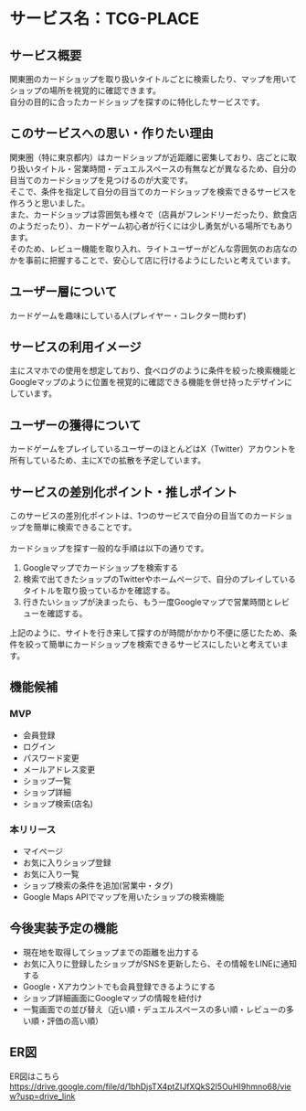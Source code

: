 # サービス名：TCG-PLACE


## サービス概要
関東圏のカードショップを取り扱いタイトルごとに検索したり、マップを用いてショップの場所を視覚的に確認できます。<br>
自分の目的に合ったカードショップを探すのに特化したサービスです。

## このサービスへの思い・作りたい理由
関東圏（特に東京都内）はカードショップが近距離に密集しており、店ごとに取り扱いタイトル・営業時間・デュエルスペースの有無などが異なるため、自分の目当てのカードショップを見つけるのが大変です。<br>
そこで、条件を指定して自分の目当てのカードショップを検索できるサービスを作ろうと思いました。<br>
また、カードショップは雰囲気も様々で（店員がフレンドリーだったり、飲食店のようだったり）、カードゲーム初心者が行くには少し勇気がいる場所でもあります。<br>
そのため、レビュー機能を取り入れ、ライトユーザーがどんな雰囲気のお店なのかを事前に把握することで、安心して店に行けるようにしたいと考えています。<br>

## ユーザー層について
カードゲームを趣味にしている人(プレイヤー・コレクター問わず)

## サービスの利用イメージ
主にスマホでの使用を想定しており、食べログのように条件を絞った検索機能とGoogleマップのように位置を視覚的に確認できる機能を併せ持ったデザインにしています。

## ユーザーの獲得について
カードゲームをプレイしているユーザーのほとんどはX（Twitter）アカウントを所有しているため、主にXでの拡散を予定しています。

## サービスの差別化ポイント・推しポイント
このサービスの差別化ポイントは、1つのサービスで自分の目当てのカードショップを簡単に検索できることです。<br><br>
カードショップを探す一般的な手順は以下の通りです。
1. Googleマップでカードショップを検索する<br>
2. 検索で出てきたショップのTwitterやホームページで、自分のプレイしているタイトルを取り扱っているかを確認する。
3. 行きたいショップが決まったら、もう一度Googleマップで営業時間とレビューを確認する。

上記のように、サイトを行き来して探すのが時間がかかり不便に感じたため、条件を絞って簡単にカードショップを検索できるサービスにしたいと考えています。

## 機能候補
### MVP

* 会員登録
* ログイン
* パスワード変更
* メールアドレス変更
* ショップ一覧
* ショップ詳細
* ショップ検索(店名)


### 本リリース

* マイページ
* お気に入りショップ登録
* お気に入り一覧
* ショップ検索の条件を追加(営業中・タグ)
* Google Maps APIでマップを用いたショップの検索機能

## 今後実装予定の機能

* 現在地を取得してショップまでの距離を出力する
* お気に入りに登録したショップがSNSを更新したら、その情報をLINEに通知する
* Google・Xアカウントでも会員登録できるようにする
* ショップ詳細画面にGoogleマップの情報を紐付け
* 一覧画面での並び替え（近い順・デュエルスペースの多い順・レビューの多い順・評価の高い順）


## ER図

ER図はこちら
https://drive.google.com/file/d/1bhDjsTX4ptZIJfXQkS2I5OuHI9hmno68/view?usp=drive_link

